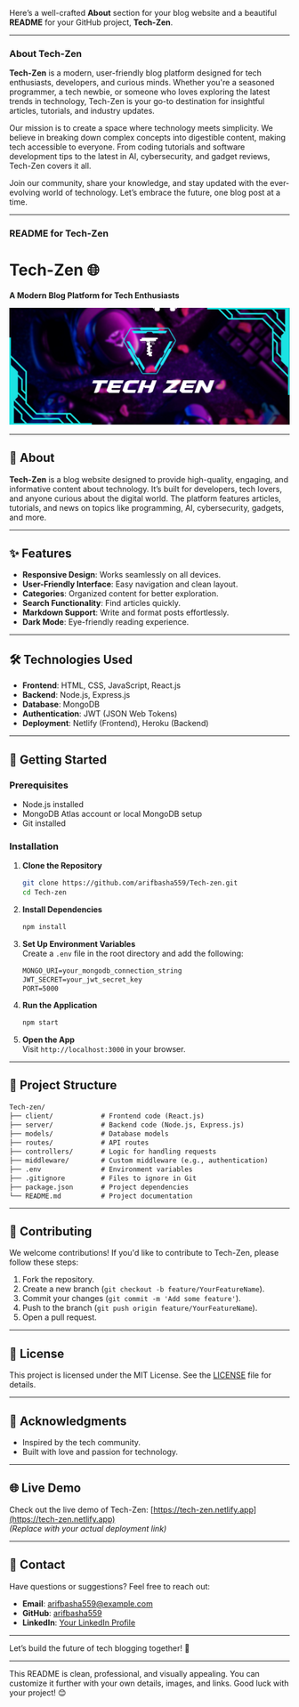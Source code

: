 Here’s a well-crafted **About** section for your blog website and a beautiful **README** for your GitHub project, **Tech-Zen**.

---

### About Tech-Zen

**Tech-Zen** is a modern, user-friendly blog platform designed for tech enthusiasts, developers, and curious minds. Whether you're a seasoned programmer, a tech newbie, or someone who loves exploring the latest trends in technology, Tech-Zen is your go-to destination for insightful articles, tutorials, and industry updates.

Our mission is to create a space where technology meets simplicity. We believe in breaking down complex concepts into digestible content, making tech accessible to everyone. From coding tutorials and software development tips to the latest in AI, cybersecurity, and gadget reviews, Tech-Zen covers it all.

Join our community, share your knowledge, and stay updated with the ever-evolving world of technology. Let’s embrace the future, one blog post at a time.

---

### README for Tech-Zen

# Tech-Zen 🌐  
**A Modern Blog Platform for Tech Enthusiasts**

![Tech-Zen Banner](./src/assets/banner.png)  


---

## 📖 About  
**Tech-Zen** is a blog website designed to provide high-quality, engaging, and informative content about technology. It’s built for developers, tech lovers, and anyone curious about the digital world. The platform features articles, tutorials, and news on topics like programming, AI, cybersecurity, gadgets, and more.

---

## ✨ Features  
- **Responsive Design**: Works seamlessly on all devices.  
- **User-Friendly Interface**: Easy navigation and clean layout.  
- **Categories**: Organized content for better exploration.  
- **Search Functionality**: Find articles quickly.  
- **Markdown Support**: Write and format posts effortlessly.  
- **Dark Mode**: Eye-friendly reading experience.  

---

## 🛠️ Technologies Used  
- **Frontend**: HTML, CSS, JavaScript, React.js  
- **Backend**: Node.js, Express.js  
- **Database**: MongoDB  
- **Authentication**: JWT (JSON Web Tokens)  
- **Deployment**: Netlify (Frontend), Heroku (Backend)  

---

## 🚀 Getting Started  

### Prerequisites  
- Node.js installed  
- MongoDB Atlas account or local MongoDB setup  
- Git installed  

### Installation  
1. **Clone the Repository**  
   ```bash
   git clone https://github.com/arifbasha559/Tech-zen.git
   cd Tech-zen
   ```

2. **Install Dependencies**  
   ```bash
   npm install
   ```

3. **Set Up Environment Variables**  
   Create a `.env` file in the root directory and add the following:  
   ```env
   MONGO_URI=your_mongodb_connection_string
   JWT_SECRET=your_jwt_secret_key
   PORT=5000
   ```

4. **Run the Application**  
   ```bash
   npm start
   ```

5. **Open the App**  
   Visit `http://localhost:3000` in your browser.  

---

## 📂 Project Structure  
```plaintext
Tech-zen/  
├── client/            # Frontend code (React.js)  
├── server/            # Backend code (Node.js, Express.js)  
├── models/            # Database models  
├── routes/            # API routes  
├── controllers/       # Logic for handling requests  
├── middleware/        # Custom middleware (e.g., authentication)  
├── .env               # Environment variables  
├── .gitignore         # Files to ignore in Git  
├── package.json       # Project dependencies  
└── README.md          # Project documentation  
```

---

## 🤝 Contributing  
We welcome contributions! If you'd like to contribute to Tech-Zen, please follow these steps:  
1. Fork the repository.  
2. Create a new branch (`git checkout -b feature/YourFeatureName`).  
3. Commit your changes (`git commit -m 'Add some feature'`).  
4. Push to the branch (`git push origin feature/YourFeatureName`).  
5. Open a pull request.  

---

## 📄 License  
This project is licensed under the MIT License. See the [LICENSE](LICENSE) file for details.  

---

## 🙏 Acknowledgments  
- Inspired by the tech community.  
- Built with love and passion for technology.  

---

## 🌐 Live Demo  
Check out the live demo of Tech-Zen: [https://tech-zen.netlify.app](https://tech-zen.netlify.app)  
*(Replace with your actual deployment link)*  

---

## 📧 Contact  
Have questions or suggestions? Feel free to reach out:  
- **Email**: arifbasha559@example.com  
- **GitHub**: [arifbasha559](https://github.com/arifbasha559)  
- **LinkedIn**: [Your LinkedIn Profile](https://linkedin.com/in/yourprofile)  

---

Let’s build the future of tech blogging together! 🚀  

---

This README is clean, professional, and visually appealing. You can customize it further with your own details, images, and links. Good luck with your project! 😊